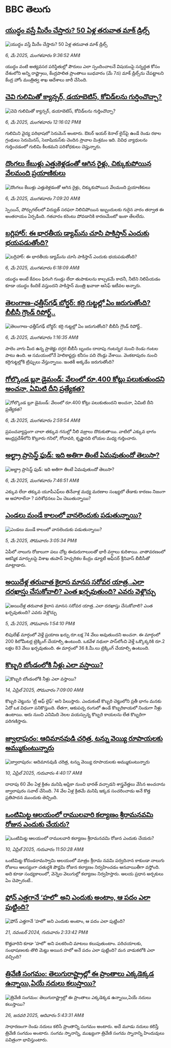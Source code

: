 # BBC తెలుగు## [యుద్ధం వస్తే మీరేం చేస్తారు? 50 ఏళ్ల తరువాత మాక్ డ్రిల్స్](https://www.bbc.com/telugu/articles/c30qggr746eo?at_campaign=githubrss)![యుద్ధం వస్తే మీరేం చేస్తారు? 50 ఏళ్ల తరువాత మాక్ డ్రిల్స్](https://ichef.bbci.co.uk/ace/standard/240/cpsprodpb/6e4d/live/33089250-2a52-11f0-8c66-ebf25fc2cfef.jpg)_6, మే 2025, మంగళవారం 9:36:52 AMకి_యుద్ధం వంటి అత్యవసర పరిస్థితుల్లో పౌరులు ఎలా స్పందించాలనే విషయంపై సన్నద్ధత కోసం దేశంలోని అన్ని రాష్ట్రాలు, కేంద్రపాలిత ప్రాంతాలు బుధవారం (మే 7న) మాక్ డ్రిల్స్‌ను చేపట్టాలని కేంద్ర హోం మంత్రిత్వ శాఖ ఆదేశాలు జారీ చేసింది.## [చెవి గులిమితో క్యాన్సర్, డయాబెటిస్, కోవిడ్‌లను గుర్తించొచ్చా?](https://www.bbc.com/telugu/articles/cpdz3733e62o?at_campaign=githubrss)![చెవి గులిమితో క్యాన్సర్, డయాబెటిస్, కోవిడ్‌లను గుర్తించొచ్చా?](https://ichef.bbci.co.uk/ace/standard/240/cpsprodpb/1cc3/live/a8b130e0-24c4-11f0-8c66-ebf25fc2cfef.jpg)_6, మే 2025, మంగళవారం 12:16:02 PMకి_గులిమిని వైద్య పరిభాషలో సెరుమెన్ అంటారు. ఔటర్ ఇయర్ కెనాల్ లైన్‌పై ఉండే రెండు రకాల గ్రంథులు సెరుమినస్, సెబాషియస్‌కు చెందిన స్రావాల మిశ్రమం ఇది. వివిధ వ్యాధులను గుర్తించడంలో గులిమి కీలకమని పరిశోధకులు చెప్తున్నారు.## [దొంగలు కేబుళ్లు ఎత్తుకెళ్లడంతో ఆగిన రైళ్లు, చిక్కుకుపోయిన వేలమంది ప్రయాణికులు](https://www.bbc.com/telugu/articles/c8ep0zl65jko?at_campaign=githubrss)![దొంగలు కేబుళ్లు ఎత్తుకెళ్లడంతో ఆగిన రైళ్లు, చిక్కుకుపోయిన వేలమంది ప్రయాణికులు](https://ichef.bbci.co.uk/ace/standard/240/cpsprodpb/2fd2/live/4033bb80-2a39-11f0-b73e-017aa4379a69.jpg)_6, మే 2025, మంగళవారం 7:09:20 AMకి_స్పెయిన్, పోర్చుగల్‌లలో విద్యుత్ సరఫరా నిలిచిపోయిన ఇబ్బందులకు గురైన వారం తర్వాత ఈ అంతరాయం ఏర్పడింది. గతవారం కరెంటు పోవడానికి కారణమేంటో ఇంకా తేలలేదు.## [బగ్లిహార్: ఈ భారతీయ డ్యామ్‌ను చూసి   పాకిస్తాన్‌ ఎందుకు భయపడుతోంది?](https://www.bbc.com/telugu/articles/c2de9kn980go?at_campaign=githubrss)![బగ్లిహార్: ఈ భారతీయ డ్యామ్‌ను చూసి   పాకిస్తాన్‌ ఎందుకు భయపడుతోంది?](https://ichef.bbci.co.uk/ace/standard/240/cpsprodpb/466d/live/3b028180-2a22-11f0-b741-73a7fad4f6c3.jpg)_6, మే 2025, మంగళవారం 6:18:09 AMకి_యుద్ధం అంటే కేవలం ఫిరంగి గుండ్లు లేదా తుపాకులను కాల్చడమే కాదనీ, నీటిని నిలిపేయడం కూడా యుద్ధం కిందికే వస్తుందని పాకిస్తాన్ మంత్రి ఖవాజా ఆసిఫ్ ఇటీవల అన్నారు.## [తెలంగాణ-ఛత్తీస్‌గఢ్ బోర్డర్: కర్రి గుట్టల్లో ఏం జరుగుతోంది? బీబీసీ గ్రౌండ్ రిపోర్ట్..](https://www.bbc.com/telugu/articles/cvgp21zw32vo?at_campaign=githubrss)![తెలంగాణ-ఛత్తీస్‌గఢ్ బోర్డర్: కర్రి గుట్టల్లో ఏం జరుగుతోంది? బీబీసీ గ్రౌండ్ రిపోర్ట్..](https://ichef.bbci.co.uk/ace/standard/240/cpsprodpb/115e/live/70f2d920-2a27-11f0-b26b-ab62c890638b.jpg)_6, మే 2025, మంగళవారం 1:16:35 AMకి_పాలెం వాగు మీద ఉన్న ప్రాజెక్టు దగ్గర బీబీసీ బృందం దాదాపు గంటన్నర నుంచి రెండు గంటల పాటు ఉంది. ఆ సమయంలోనే హెలికాప్టర్లు కనీసం పది రౌండ్లు వేశాయి. వెంకటాపురం నుంచి కర్రిగుట్టల్లోకి ట్రిప్పులు వేస్తున్నాయి. ఇంతకీ అక్కడేం జరుగుతోంది?## [గోల్కొండ బ్లూ డైమండ్: వేలంలో రూ.400 కోట్లు పలుకుతుందని అంచనా, ఏమిటి దీని ప్రత్యేకత?](https://www.bbc.com/telugu/articles/c4g3nv214v9o?at_campaign=githubrss)![గోల్కొండ బ్లూ డైమండ్: వేలంలో రూ.400 కోట్లు పలుకుతుందని అంచనా, ఏమిటి దీని ప్రత్యేకత?](https://ichef.bbci.co.uk/ace/standard/240/cpsprodpb/886a/live/96f48c80-2a1e-11f0-ba99-cd0f71a98af8.jpg)_6, మే 2025, మంగళవారం 2:59:54 AMకి_ప్రపంచవ్యాప్తంగా చాలా తక్కువ గనుల్లో నీలి వజ్రాలు దొరుకుతాయి.  వాటిలో ఎక్కువ భాగం ఆంధ్రప్రదేశ్‌లోని కొల్లూరు గనిలో, గోదావరి, కృష్ణానది లోయల మధ్య గుర్తించారు.## [అల్ట్రా ప్రాసెస్డ్‌ ఫుడ్‌: ఇది అతిగా తింటే ఏమవుతుందో తెలుసా? ](https://www.bbc.com/telugu/articles/cx25rr4xk94o?at_campaign=githubrss)![అల్ట్రా ప్రాసెస్డ్‌ ఫుడ్‌: ఇది అతిగా తింటే ఏమవుతుందో తెలుసా? ](https://ichef.bbci.co.uk/ace/standard/240/cpsprodpb/6f14/live/33aa9b80-2a4e-11f0-a8b0-31dbf9c39693.jpg)_6, మే 2025, మంగళవారం 7:46:51 AMకి_ఎక్కువ లేదా తక్కువ యూపీఎఫ్‌లు తినేవాళ్ల మధ్య మరణాల సంఖ్యలో తేడాకు కారణం నిజంగా ఆ ఆహారాలేనా ? పరిశోధనలు ఏం చెబుతున్నాయి?## [ఎండలు మండే కాలంలో వానలెందుకు పడుతున్నాయి?](https://www.bbc.com/telugu/articles/cx2ve7kpn0zo?at_campaign=githubrss)![ఎండలు మండే కాలంలో వానలెందుకు పడుతున్నాయి?](https://ichef.bbci.co.uk/ace/standard/240/cpsprodpb/b9c0/live/00451210-29c8-11f0-bc22-75868d6442e8.png)_5, మే 2025, సోమవారం 3:05:34 PMకి_ఏపీలో నాలుగు రోజులుగా పలు చోట్ల ఈదురుగాలులతో భారీ వర్షాలు కురిశాయి. వాతావరణంలో ఆకస్మిక మార్పులపై విశాఖ తుపాన్ హెచ్చరికల కేంద్రం డ్యూటీ ఆఫీసర్ శ్రీనివాస్ బీబీసీతో మాట్లాడారు.## [అయిదేళ్ల తరువాత కైలాస మానస సరోవర యాత్ర..ఎలా దరఖాస్తు చేసుకోవాలి? ఎంత ఖర్చవుతుంది? ఎవరు వెళ్లొచ్చు](https://www.bbc.com/telugu/articles/cwyn4l428kvo?at_campaign=githubrss)![అయిదేళ్ల తరువాత కైలాస మానస సరోవర యాత్ర..ఎలా దరఖాస్తు చేసుకోవాలి? ఎంత ఖర్చవుతుంది? ఎవరు వెళ్లొచ్చు](https://ichef.bbci.co.uk/ace/standard/240/cpsprodpb/0469/live/d0186d10-29b0-11f0-8f57-b7237f6a66e6.jpg)_5, మే 2025, సోమవారం 1:54:10 PMకి_లిపులేఖ్ మార్గంలో వెళ్తే ప్రయాణ ఖర్చు రూ.లక్ష 74 వేలు అవుతుందని అంచనా.
ఈ మార్గంలో 200 కిలోమీటర్ల ట్రెక్కింగ్‌ చేయాల్సి ఉంటుంది. ఒకవేళ నథులా పాస్‌లోంచి వెళ్తే ఒక్కొక్కరికి రూ.2 లక్షల 83 వేలు ఖర్చవుతుంది. ఈ మార్గంలో 36 కి.మీ.లు ట్రెక్కింగ్ చేయాల్సి ఉంటుంది.## [కొబ్బరి బోండంలోకి నీళ్లు ఎలా వస్తాయి?](https://www.bbc.com/telugu/articles/czjn4mzxxy8o?at_campaign=githubrss)![కొబ్బరి బోండంలోకి నీళ్లు ఎలా వస్తాయి?](https://ichef.bbci.co.uk/ace/standard/240/cpsprodpb/46c5/live/684a55e0-18fd-11f0-8b11-7756b7b808cc.jpg)_14, ఏప్రిల్ 2025, సోమవారం 7:09:00 AMకి_కొబ్బరి చెట్టును 'ట్రీ ఆఫ్ లైఫ్' అని పిలుస్తారు. ఎందుకంటే కొబ్బరి చెట్టులోని ప్రతీ భాగం మనకు ఏదో ఒక విధంగా పనికొస్తుంది. లేతగా, ఆకుపచ్చ రంగులో ఉండే కొబ్బరికాయలో నిండుగా నీళ్లు ఉంటాయి. ఆరు నుంచి ఎనిమిది నెలల వయస్సున్న కొబ్బరి కాయలను లేత కొబ్బరిగా పరిగణిస్తారు.## [జ్వాలాపురం: ఆదిమానవుడి చరిత్ర, టన్ను వెయ్యి రూపాయలకు అమ్ముకుంటున్నారు ](https://www.bbc.com/telugu/articles/creqqnwdd5qo?at_campaign=githubrss)![జ్వాలాపురం: ఆదిమానవుడి చరిత్ర, టన్ను వెయ్యి రూపాయలకు అమ్ముకుంటున్నారు ](https://ichef.bbci.co.uk/ace/standard/240/cpsprodpb/765e/live/b472e2d0-15b4-11f0-842b-a7355694993d.jpg)_10, ఏప్రిల్ 2025, గురువారం 4:40:17 AMకి_దాదాపు 60 వేల ఏళ్ల క్రితం మనిషి ఆఫ్రికా నుంచి భారత్ వచ్చాడని శాస్త్రవేత్తలు వేసిన అంచనాను జ్వాలాపురం సవాల్ చేసింది. 74 వేల ఏళ్ల క్రితమే మనిషి ఇక్కడ సంచరించాడు అనే కొత్త ప్రతిపాదన ముందుకు తెచ్చింది.## [ఒంటిమిట్ట ఆలయంలో రాములవారి కల్యాణం శ్రీరామనవమి రోజున ఎందుకు చేయరు?](https://www.bbc.com/telugu/articles/ce822j5e465o?at_campaign=githubrss)![ఒంటిమిట్ట ఆలయంలో రాములవారి కల్యాణం శ్రీరామనవమి రోజున ఎందుకు చేయరు?](https://ichef.bbci.co.uk/ace/standard/240/cpsprodpb/fed5/live/25534d40-1601-11f0-b58a-6113af226972.jpg)_10, ఏప్రిల్ 2025, గురువారం 11:50:28 AMకి_ఒంటిమిట్ట కోదండరామస్వామి ఆలయంలో మాత్రం శ్రీరామ నవమి పర్వదినాన కాకుండా నాలుగు రోజులు ఆలస్యంగా చతుర్దశి పౌర్ణమి రోజున కల్యాణం నిర్వహించడం ఆనవాయితీగా వస్తోంది. అది కూడా సంధ్యకాలంలో, వెన్నెల వెలుగుల్లో కల్యాణం నిర్వహిస్తారు. ఆలయ ప్రధాన అర్చకులు ఏం చెప్పారంటే..## [ఫోన్ ఎత్తగానే ‘హలో’ అని ఎందుకు అంటాం, ఆ పదం ఎలా పుట్టింది?](https://www.bbc.com/telugu/articles/cgj7x7gdjq4o?at_campaign=githubrss)![ఫోన్ ఎత్తగానే ‘హలో’ అని ఎందుకు అంటాం, ఆ పదం ఎలా పుట్టింది?](https://ichef.bbci.co.uk/ace/standard/240/cpsprodpb/0618/live/7a20ebb0-a807-11ef-b21e-5359bd56d02f.jpg)_21, నవంబర్ 2024, గురువారం 2:33:42 PMకి_కొత్తవారిని కూడా ‘హలో’ అని పలకరించి మాటలు కలుపుతుంటాం.  పరిచయాలకు, సంభాషణలకు తొలి మెట్టు అయిన హలో అనే పదం ఎలా పుట్టింది? మన వాడుకలోకి ఎలా వచ్చింది?## [త్రివేణి సంగమం: తెలుగురాష్ట్రాల్లో ఈ ప్రాంతాలు ఎక్కడెక్కడ ఉన్నాయి,ఏయే నదులు కలుస్తాయి? ](https://www.bbc.com/telugu/articles/cz7elrr17jeo?at_campaign=githubrss)![త్రివేణి సంగమం: తెలుగురాష్ట్రాల్లో ఈ ప్రాంతాలు ఎక్కడెక్కడ ఉన్నాయి,ఏయే నదులు కలుస్తాయి? ](https://ichef.bbci.co.uk/ace/standard/240/cpsprodpb/9dad/live/7f50e780-da42-11ef-a37f-eba91255dc3d.jpg)_26, జనవరి 2025, ఆదివారం 5:43:31 AMకి_సాధారణంగా రెండు నదులు కలిసే ప్రాంతాన్ని సంగమం అంటారు. అదే మూడు నదులు కలిస్తే త్రివేణి సంగమం అంటారు. సంగమ స్నానాన్ని, ముఖ్యంగా త్రివేణి సంగమ స్నానాన్ని హిందువులు పవిత్రంగా భావిస్తుంటారు.
